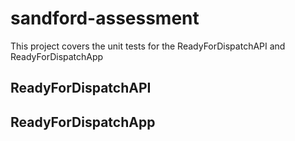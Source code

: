# sandford-assessment

This project covers the unit tests for the ReadyForDispatchAPI and ReadyForDispatchApp

## ReadyForDispatchAPI



## ReadyForDispatchApp